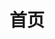 ---
lang: zh-CN
title: 首页
description: 一个基于Vue3、Element-Plus的表单、表格组件
home: true
heroImage: /assets/images/logo.png

actions:
  - text: 快速上手
    link: /guide/#起步
    type: primary
  - text: 项目简介
    link: /guide/
    type: secondary

features:
  - title: 简单
    details: 组件自动导入，更强TSX/JSX支持，面向AIGC生产。
  - title: 灵活
    details: 参数配置化，布局可切换。简单到复杂，轻松应对。
  - title: 高效
    details: 仅5kB，Volar支持，类型提示，让你更加专注于业务。

footer:
  MIT 开源协议 | Copyright © 2021-2024 Weiquanju
---
